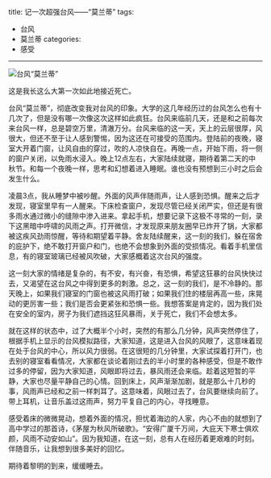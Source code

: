 title: 记一次超强台风——“莫兰蒂”
tags:
- 台风
- 莫兰蒂
categories:
- 感受
---

![台风“莫兰蒂”](http://od68ytlrn.bkt.clouddn.com/%E5%8F%B0%E9%A3%8E%E2%80%9C%E8%8E%AB%E5%85%B0%E8%92%82%E2%80%9D.jpg)

这是我长这么大第一次如此地接近死亡。

<!-- more -->

台风“莫兰蒂”，彻底改变我对台风的印象。大学的这几年经历过的台风怎么也有十几次了，但是没有哪一次像这次这样如此疯狂。台风来临前几天，还是和之前每次来台风一样，总是碧空万里，清澈万分。台风来临的这一天，天上的云层很厚，风很大，但还不至于让人感到警惕，因为这还在可接受的范围内。登陆前的夜晚，寝室大开着门窗，让风自由的穿过，吹的人凉快自在。再晚一点，开始下雨，将一侧的窗户关闭，以免雨水浸入。晚上12点左右，大家陆续就寝，期待着第二天的中秋节。和每一个夜晚一样，思考和幻想着进入睡眠。谁也没有预想到三小时之后会发生什么。

凌晨3点，我从睡梦中被吵醒。外面的风声伴随雨声，让人感到恐惧。醒来之后才发现，寝室里早有一人醒来。下床检查窗户，发现尽管已经关闭严实，但还是有很多雨水通过微小的缝隙中渗入进来。拿起手机，想要记录下这极不寻常的一刻，录下这黑暗中呼啸的风雨之声。打开微信，才发现原来朋友圈早已炸开了锅，大家都被这疾风劲雨惊醒，等待和期望着平静。舍友陆续醒来，这一刻的我们，躲在宿舍的庇护下，绝不敢打开窗户和门，也绝不会想象到外面的受损情况。看着手机里信息，有的寝室玻璃已经被风吹破，大家感概着这次台风的强度。

这一刻大家的情绪是复杂的，有不安，有兴奋，有恐惧，希望这狂暴的台风快快过去，又渴望在这台风之中得到更多的刺激。总之，这一刻的我们，是不冷静的。那天晚上，如果我们寝室的门窗也被这风雨打破；如果我们住的楼层再高一些，床晃动的更厉害一些；我们是否会更紧张和恐惧一些。我想答案是肯定的，因为我们处在安全的室内，房子为我们遮挡这狂风暴雨，关于死亡，我们不会想太多。

就在这样的状态中，过了大概半个小时，突然的有那么几分钟，风声突然停住了，根据手机上显示的台风模拟路径，大家知道，这是进入台风的风眼了，这意味着现在处于台风的中心，所以风力很弱。在这很短的几分钟里，大家试探着打开门，也去别的寝室看看情况，大家都在谈论着刚过去的半小时里的各种感受，但是不敢作过多的停留，因为大家知道，风眼即将过去，暴风雨还会来临。趁着这短暂的平静，大家也尽量平静自己的心情。回到床上，风声渐渐加剧，就是那么十几秒的事，风雨声已经和之前一样刺耳了。这意味着，风眼过去了，台风要继续向前了。带上耳机，让音乐盖过这雨声，努力平复自己的内心，寻找睡意。

感受着床的微微晃动，想着外面的情况，担忧着海边的人家，内心不由的就想到了高中学过的那首诗，《茅屋为秋风所破歌》。“安得广厦千万间，大庇天下寒士俱欢颜，风雨不动安如山”。因为我知道，在这一刻，总有人在经历着更艰难的时刻。伴随音乐，让我想到很多美好的回忆。

期待着黎明的到来，缓缓睡去。
